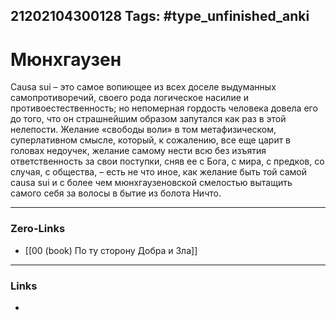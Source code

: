 21202104300128
Tags: #type_unfinished_anki 
---
# Мюнхгаузен 

Causa sui – это самое вопиющее из всех доселе выдуманных самопротиворечий, своего рода логическое насилие и противоестественность; но непомерная гордость человека довела его до того, что он страшнейшим образом запутался как раз в этой нелепости. Желание «свободы воли» в том метафизическом, суперлативном смысле, который, к сожалению, все еще царит в головах недоучек, желание самому нести всю без изъятия ответственность за свои поступки, сняв ее с Бога, с мира, с предков, со случая, с общества, – есть не что иное, как желание быть той самой causa sui и с более чем мюнхгаузеновской смелостью вытащить самого себя за волосы в бытие из болота Ничто.

---
### Zero-Links
- [[00 (book) По ту сторону Добра и Зла]]
---
### Links
-